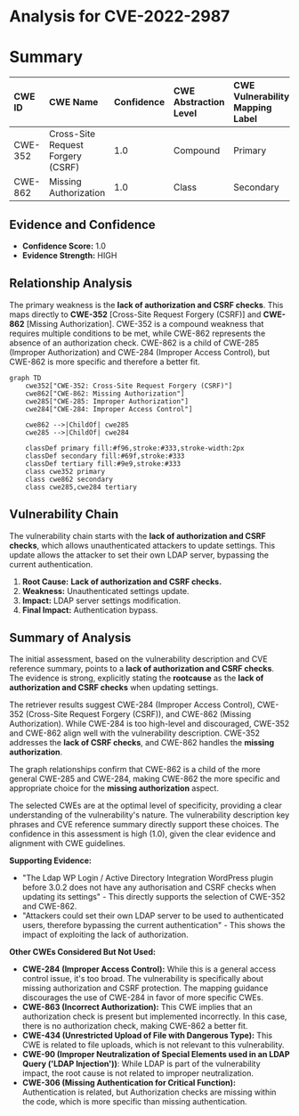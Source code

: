 # Analysis for CVE-2022-2987

# Summary
| CWE ID  | CWE Name                                                                            | Confidence | CWE Abstraction Level | CWE Vulnerability Mapping Label | CWE-Vulnerability Mapping Notes |
| :-------- | :---------------------------------------------------------------------------------- | :--------- | :---------------------- | :------------------------------ | :------------------------------ |
| CWE-352   | Cross-Site Request Forgery (CSRF)                                                 | 1.0        | Compound                | Primary                         | Allowed                         |
| CWE-862   | Missing Authorization                                                             | 1.0        | Class                   | Secondary                       | Allowed-with-Review             |

## Evidence and Confidence

*   **Confidence Score:** 1.0
*   **Evidence Strength:** HIGH

## Relationship Analysis
The primary weakness is the **lack of authorization and CSRF checks**. This maps directly to **CWE-352** [Cross-Site Request Forgery (CSRF)] and **CWE-862** [Missing Authorization]. CWE-352 is a compound weakness that requires multiple conditions to be met, while CWE-862 represents the absence of an authorization check. CWE-862 is a child of CWE-285 (Improper Authorization) and CWE-284 (Improper Access Control), but CWE-862 is more specific and therefore a better fit.

```mermaid
graph TD
    cwe352["CWE-352: Cross-Site Request Forgery (CSRF)"]
    cwe862["CWE-862: Missing Authorization"]
    cwe285["CWE-285: Improper Authorization"]
    cwe284["CWE-284: Improper Access Control"]

    cwe862 -->|ChildOf| cwe285
    cwe285 -->|ChildOf| cwe284

    classDef primary fill:#f96,stroke:#333,stroke-width:2px
    classDef secondary fill:#69f,stroke:#333
    classDef tertiary fill:#9e9,stroke:#333
    class cwe352 primary
    class cwe862 secondary
    class cwe285,cwe284 tertiary
```

## Vulnerability Chain
The vulnerability chain starts with the **lack of authorization and CSRF checks**, which allows unauthenticated attackers to update settings. This update allows the attacker to set their own LDAP server, bypassing the current authentication.

1.  **Root Cause:** **Lack of authorization and CSRF checks.**
2.  **Weakness:** Unauthenticated settings update.
3.  **Impact:** LDAP server settings modification.
4.  **Final Impact:** Authentication bypass.

## Summary of Analysis
The initial assessment, based on the vulnerability description and CVE reference summary, points to a **lack of authorization and CSRF checks**. The evidence is strong, explicitly stating the **rootcause** as the **lack of authorization and CSRF checks** when updating settings.

The retriever results suggest CWE-284 (Improper Access Control), CWE-352 (Cross-Site Request Forgery (CSRF)), and CWE-862 (Missing Authorization). While CWE-284 is too high-level and discouraged, CWE-352 and CWE-862 align well with the vulnerability description. CWE-352 addresses the **lack of CSRF checks**, and CWE-862 handles the **missing authorization**.

The graph relationships confirm that CWE-862 is a child of the more general CWE-285 and CWE-284, making CWE-862 the more specific and appropriate choice for the **missing authorization** aspect.

The selected CWEs are at the optimal level of specificity, providing a clear understanding of the vulnerability's nature. The vulnerability description key phrases and CVE reference summary directly support these choices. The confidence in this assessment is high (1.0), given the clear evidence and alignment with CWE guidelines.

**Supporting Evidence:**
*   "The Ldap WP Login / Active Directory Integration WordPress plugin before 3.0.2 does not have any authorisation and CSRF checks when updating its settings" - This directly supports the selection of CWE-352 and CWE-862.
*   "Attackers could set their own LDAP server to be used to authenticated users, therefore bypassing the current authentication" - This shows the impact of exploiting the lack of authorization.

**Other CWEs Considered But Not Used:**

*   **CWE-284 (Improper Access Control):** While this is a general access control issue, it's too broad. The vulnerability is specifically about missing authorization and CSRF protection. The mapping guidance discourages the use of CWE-284 in favor of more specific CWEs.
*   **CWE-863 (Incorrect Authorization):** This CWE implies that an authorization check is present but implemented incorrectly. In this case, there is no authorization check, making CWE-862 a better fit.
*   **CWE-434 (Unrestricted Upload of File with Dangerous Type):** This CWE is related to file uploads, which is not relevant to this vulnerability.
*   **CWE-90 (Improper Neutralization of Special Elements used in an LDAP Query ('LDAP Injection'))**: While LDAP is part of the vulnerability impact, the root cause is not related to improper neutralization.
*   **CWE-306 (Missing Authentication for Critical Function):** Authentication is related, but Authorization checks are missing within the code, which is more specific than missing authentication.